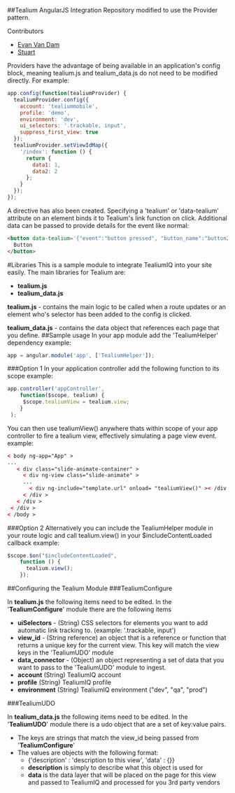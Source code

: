 ##Tealium AngularJS Integration
Repository modified to use the Provider pattern.

Contributors

- [Evan Van Dam](https://github.com/evandam/integration-angularjs)
- [Stuart](https://github.com/runfaj/angularJS_TealiumIQ-module)

Providers have the advantage of being available in an application's config block, meaning tealium.js and tealium_data.js do not need to be modified directly. For example:
```javascript
app.config(function(tealiumProvider) {
  tealiumProvider.config({
    account: 'tealiummobile',
    profile: 'demo',
    environment: 'dev',
    ui_selectors: '.trackable, input',
    suppress_first_view: true
  });
  tealiumProvider.setViewIdMap({
    '/index': function () {
      return {
        data1: 1,
        data2: 2
      };
    }
  });
});
```

A directive has also been created.
Specifying a 'tealium' or 'data-tealium' attribute on an element binds it to Tealium's link function on click.
Additional data can be passed to provide details for the event like normal:
```html
<button data-tealium='{"event":"button pressed", "button_name":"button2"}'>
  Button
</button>
```
#Libraries
This is a sample module to integrate TealiumIQ into your site easily. The main libraries for Tealium are:

- **tealium.js**
- **tealium_data.js**

**tealium.js** - contains the main logic to be called when a route updates or an element who's selector has been added to the config is clicked.

**tealium_data.js** - contains the data object that references each page that you define.
##Sample usage
In your app module add the 'TealiumHelper' dependency example:
```javascript
app = angular.module('app', ['TealiumHelper']);
```
###Option 1
In your application controller add the following function to its scope example:
```javascript
app.controller('appController',
    function($scope, tealium) {
     $scope.tealiumView = tealium.view;
    }
 );
```
You can then use tealiumView() anywhere thats within scope of your app controller to fire a tealium view, effectively simulating a page view event. example:
```html
< body ng-app="App" >
...
   < div class="slide-animate-container" >
     < div ng-view class="slide-animate" >
     ...
       < div ng-include="template.url" onload= "tealiumView()" >< /div >
     < /div >
   < /div >
 < /div >
< /body >
```
###Option 2
Alternatively you can include the TealiumHelper module in your route logic and call tealium.view() in your $includeContentLoaded callback example:
```javascript
$scope.$on("$includeContentLoaded",
    function () {
      tealium.view();
    });
```

##Configuring the Tealium Module
###TealiumConfigure

In **tealium.js** the following items need to be edited. In the '**TealiumConfigure**' module there are the following items
- **uiSelectors** - (String) CSS selectors for elements you want to add automatic link tracking to. (example: '.trackable, input')
- **view_id** - (String reference) an object that is a reference or function that returns a unique key for the current view. This key will match the view keys in the 'TealiumUDO' module
- **data_connector** - (Object) an object representing a set of data that you want to pass to the 'TealiumUDO' module to ingest.
- **account** (String) TealiumIQ account
- **profile** (String) TealiumIQ profile
- **environment** (String) TealiumIQ environment ("dev", "qa", "prod")

###TealiumUDO

In **tealium_data.js** the following items need to be edited. In the '**TealiumUDO**' module there is a udo object that are a set of key:value pairs.
- The keys are strings that match the view_id being passed from '**TealiumConfigure**'
- The values are objects with the following format:
  - {'description' : 'description to this view', 'data' : {}}
  - **description** is simply to describe what this object is used for
  - **data** is the data layer that will be placed on the page for this view and passed to TealiumIQ and processed for you 3rd party vendors
